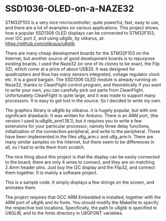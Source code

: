 # SSD1036-OLED-on-a-NAZE32

STM32F103 is a very nice microcontroller; quite powerful, fast, easy to use, and there are a lot of examples on various applications. This project shows how a popular SSD1306 OLED displays can be connected to STM32F103, over I2C port 2, and using u8glib, by olikarus, at:
https://github.com/olikraus/u8glib

There are many cheap development boards for the STM32F103 on the Internet, but another source of good development boards is to repurpose existing boards. I used the Naze32 (or one of its clones to be exact, the Flip 32), which come at a price of about US$20. It was designed for quadcopters and thus has many sensors integrated, voltage regulator clock etc. It is a good bargain. The SSD1306 OLED module is already running on Naze32, thanks to CleanFlight control program, and theoretically if you want to write your own, you can carefully pick out parts from CleanFlight. Unfortunately CleanFlight is quite large, and it was made to support many processors. It is easy to get lost in the source. So I decided to write my own.

The graphics library is u8glib by olikarus. it is hugely popular, but with one significant drawback: It was written for Arduino. There is an ARM port, (the version I used is:u8glib_arm1.18.1), but it requires you to write a few extensions for your particular processor, namely three delay functions, initialization of the connection peripheral, and write to the peripheral. These have been implemented in the files u8g_arm.c and u8g_arm.h. There are many similar samples on the Internet, but there seem to be differences in all, so I had to write them from scratch.

The nice thing about this project is that the display can be easily connected to the board; there are only 4 wires to connect, and they are on matching 2.4mm header pins. Just buy the I2C display and the Flip32, and connect them together. It is mainly a software project.

This is a sample code. It simply displays a few strings on the screen, and animates them. 

The project requires that GCC ARM Embedded is installed, together with the ARM port of u8glib and its fonts. You should modify the Makefile to specify the respective tool locations. Specifically, the path to u8glib is specified in U8GLIB, and to the fonts directory in U8GFONT variables.
